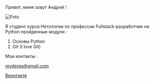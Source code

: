 Привет, меня зовут Андрей !

![Foto](assets/Screenshot_1.png")

Я студент курса Нетологии по профессии Fullstack-разработчик на Python пройденные модули :

1. Основы  Python
2. Git (I love Git)

Мои контакты :

<reyderas@gmail.com>

[Вконтакте](https://vk.com/reydera) 